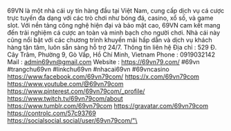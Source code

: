 69VN là một nhà cái uy tín hàng đầu tại Việt Nam, cung cấp dịch vụ cá cược trực tuyến đa dạng với các trò chơi như bóng đá, casino, xổ số, và game slot. Với nền tảng công nghệ hiện đại và bảo mật cao, 69VN cam kết mang đến trải nghiệm cá cược an toàn và minh bạch cho người chơi. Nhà cái này cũng nổi bật với các chương trình khuyến mãi hấp dẫn và dịch vụ khách hàng tận tâm, luôn sẵn sàng hỗ trợ 24/7.
Thông tin liên hệ 
Địa chỉ : 529 Đ. Cây Trâm, Phường 9, Gò Vấp, Hồ Chí Minh, Vietnam
Phone : 0919032142
Mail : admin69vn@gmail.com
Website : https://69vn79.com/
#69vn #trangchu69vn #linkchu69vn #nhacai69vn #69vncasino
https://www.facebook.com/69vn79com/
https://x.com/69vn79com
https://www.youtube.com/@69vn79com
https://www.pinterest.com/69vn79com/_profile/
https://www.twitch.tv/69vn79com/about
https://www.tumblr.com/69vn79com
https://gravatar.com/69vn79com
https://controlc.com/57c93769
https://socialsocial.social/user/69vn79com/"\